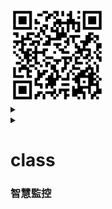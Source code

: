 <img src="QR code 智慧監控.png" width="150" Height="150" />
  
<details>
  test
<summary>

<details>
  youtube
<summary>

# class
### 智慧監控


